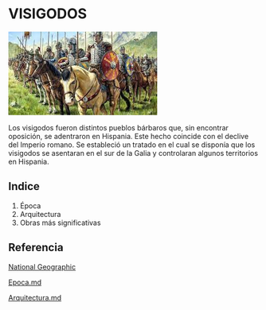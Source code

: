 # VISIGODOS
![Visigodos](img/visigodos.jpg)


Los visigodos fueron distintos pueblos bárbaros que, sin encontrar oposición, se
adentraron en Hispania. Este hecho coincide con el declive del Imperio romano. Se
estableció un tratado en el cual se disponía que los visigodos se asentaran en el sur de
la Galia y controlaran algunos territorios en Hispania.

## Indice
1. Época
2. Arquitectura
3. Obras más significativas
## Referencia
[National Geographic](https://historia.nationalgeographic.com.es/temas/visigodos)

[Epoca.md](Epoca.md)

[Arquitectura.md](Arquitectura.md)
